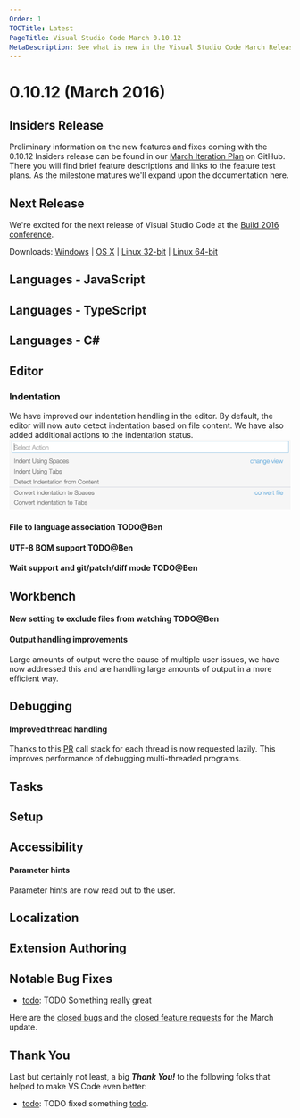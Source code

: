 ```yaml
---
Order: 1
TOCTitle: Latest
PageTitle: Visual Studio Code March 0.10.12
MetaDescription: See what is new in the Visual Studio Code March Release (0.10.12)
---
```


# 0.10.12 (March 2016)

## Insiders Release

Preliminary information on the new features and fixes coming with the 0.10.12 Insiders release can be found in our [March Iteration Plan](https://github.com/Microsoft/vscode/issues/3555) on GitHub.  There you will find brief feature descriptions and links to the feature test plans. As the milestone matures we'll expand upon the documentation here.

## Next Release

We're excited for the next release of Visual Studio Code at the [Build 2016 conference](http://build.microsoft.com/).

Downloads: [Windows](TBD) |
[OS X](TBD) | [Linux 32-bit](TBD) | [Linux 64-bit](TBD)

## Languages - JavaScript

## Languages - TypeScript

## Languages - C&#35;

## Editor

### Indentation

We have improved our indentation handling in the editor. By default, the editor will now auto detect indentation based on file content. We have also added additional actions to the indentation status.
![indentation](images/March/indentation.png)

#### File to language association TODO@Ben

#### UTF-8 BOM support TODO@Ben

#### Wait support and git/patch/diff mode TODO@Ben

## Workbench

#### New setting to exclude files from watching TODO@Ben

#### Output handling improvements
Large amounts of output were the cause of multiple user issues, we have now addressed this and are handling large amounts of output in a more efficient way.

## Debugging

#### Improved thread handling
Thanks to this [PR](https://github.com/Microsoft/vscode/pull/3990) call stack for each thread is now requested lazily. This improves performance of debugging multi-threaded programs.

## Tasks

## Setup

## Accessibility

#### Parameter hints
Parameter hints are now read out to the user.

## Localization

## Extension Authoring

## Notable Bug Fixes

- [todo](https://github.com/Microsoft/vscode/issues/todo): TODO Something really great

Here are the [closed bugs](https://github.com/Microsoft/vscode/issues?q=milestone%3A%22March+2016%22+is%3Aclosed) and the [closed feature requests](https://github.com/Microsoft/vscode/issues?q=is%3Aissue+milestone%3A%22March+2016%22+is%3Aclosed+label%3Afeature-request) for the March update.

## Thank You

Last but certainly not least, a big *__Thank You!__* to the following folks that helped to make VS Code even better:

- [todo](https://github.com/todo): TODO fixed something [todo](https://github.com/Microsoft/vscode/pull/todo).
